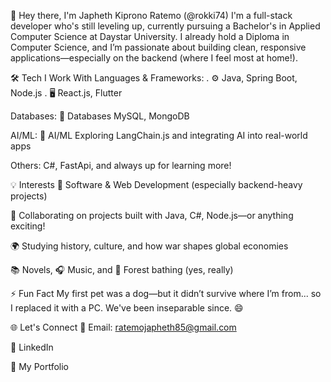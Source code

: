 👋 Hey there, I'm Japheth Kiprono Ratemo (@rokki74)
I'm a full-stack developer who's still leveling up, currently pursuing a Bachelor's in Applied Computer Science at Daystar University. I already hold a Diploma in Computer Science, and I’m passionate about building clean, responsive applications—especially on the backend (where I feel most at home!).

🛠️ Tech I Work With
Languages & Frameworks: . ⚙️ Java, Spring Boot, Node.js
                        . 🖥️ React.js, Flutter

Databases: 💾 Databases MySQL, MongoDB

AI/ML: 🤖 AI/ML Exploring LangChain.js and integrating AI into real-world apps

Others: C#, FastApi, and always up for learning more!

💡 Interests
👀 Software & Web Development (especially backend-heavy projects)

💞️ Collaborating on projects built with Java, C#, Node.js—or anything exciting!

🌍 Studying history, culture, and how war shapes global economies

📚 Novels, 🎧 Music, and 🌲 Forest bathing (yes, really)

⚡ Fun Fact
My first pet was a dog—but it didn’t survive where I’m from... so I replaced it with a PC. We've been inseparable since. 😄

🌐 Let's Connect
   📧 Email: ratemojapheth85@gmail.com

   🔗 LinkedIn

   💼 My Portfolio

<!---
rokki74/rokki74 is a ✨ special ✨ repository because its `README.md` (this file) appears on your GitHub profile.
You can click the Preview link to take a look at your changes.
--->
